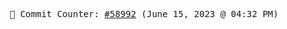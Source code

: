 <p align="center">
    <samp>
        📮 Commit Counter: <a href="https://github.com/Javascript-void0/Javascript-void0/commits/main">#58992</a> (June 15, 2023 @ 04:32 PM)
    </samp>
</p>